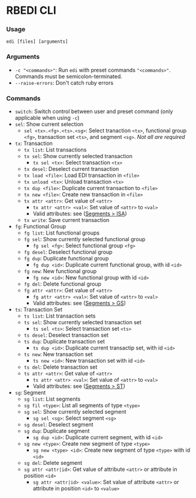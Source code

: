 # RBEDI CLI

### Usage
`edi [files] [arguments]`

### Arguments
* `-c "<commands>"`: Run `edi` with preset commands `"<commands>"`. Commands must be semicolon-terminated.
* `--raise-errors`: Don't catch ruby errors

### Commands
* `switch`: Switch control between user and preset command (only applicable when using `-c`)
* `sel`: Show current selection
    * `sel <tx>.<fg>.<ts>.<sg>`: Select tranaction `<tx>`, functional group `<fg>`, transaction set `<ts>`, and segment `<sg>`. *Not all are required*
* `tx`: Transaction
    * `tx list`: List transactions
    * `tx sel`: Show currently selected transaction
        * `tx sel <tx>`: Select transaction `<tx>`
    * `tx desel`: Deselect current transaction
    * `tx load <file>`: Load EDI transaction in `<file>`
    * `tx unload <tx>`: Unload transaction `<tx>`
    * `tx dup <file>`: Duplicate current transaction to `<file>`
    * `tx new <file>`: Create new transaction in `<file>`
    * `tx attr <attr>`: Get value of `<attr>`
        * `tx attr <attr> <val>`: Set value of `<attr>` to `<val>`
        * Valid attributes: see ([Segments > ISA](segments/isa.md))
    * `tx write`: Save current transaction
* `fg`: Functional Group
    * `fg list`: List functional groups
    * `fg sel`: Show currently selected functional group
        * `fg sel <fg>`: Select functional group `<fg>`
    * `fg desel`: Deselect functional group
    * `fg dup`: Duplicate functional group
        * `fg dup <id>`: Duplicate current functional group, with id `<id>`
    * `fg new`: New functional group
        * `fg new <id>`: New functional group with id `<id>`
    * `fg del`: Delete functional group
    * `fg attr <attr>`: Get value of `<attr>`
        * `fg attr <attr> <val>`: Set value of `<attr>` to `<val>`
        * Valid attributes: see ([Segments > GS](segments/gs.md))
* `ts`: Transaction Set
    * `ts list`: List transaction sets
    * `ts sel`: Show currently selected transaction set
        * `ts sel <ts>`: Select transaction set `<ts>`
    * `ts desel`: Deselect transaction set
    * `ts dup`: Duplicate transaction set
        * `ts dup <id>`: Duplicate current transactip set, with id `<id>`
    * `ts new`: New transaction set
        * `ts new <id>`: New transaction set with id `<id>`
    * `ts del`: Delete transaction set
    * `ts attr <attr>`: Get value of `<attr>`
        * `ts attr <attr> <val>`: Set value of `<attr>` to `<val>`
        * Valid attributes: see ([Segments > ST](segments/st.md))
* `sg`: Segment
    * `sg list`: List segments
    * `sg fil <type>`: List all segments of type `<type>`
    * `sg sel`: Show currently selected segment
        * `sg sel <sg>`: Select segment `<sg>`
    * `sg desel`: Deselect segment
    * `sg dup`: Duplicate segment
        * `sg dup <id>`: Duplicate current segment, with id `<id>`
    * `sg new <type>`: Create new segment of type `<type>`
        * `sg new <type> <id>`: Create new segment of type `<type>` with id `<id>`
    * `sg del`: Delete segment
    * `sg attr <attr|id>`: Get value of attribute `<attr>` or attribute in position `<id>`
        * `sg attr <attr|id> <value>`: Set value of attribute `<attr>` or attribute in position `<id>` to `<value>`
